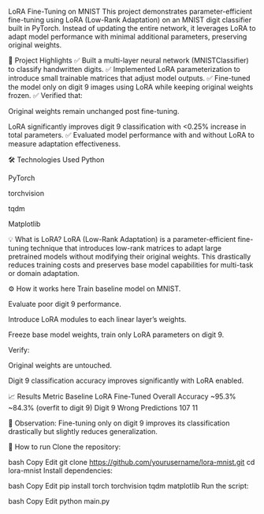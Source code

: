 LoRA Fine-Tuning on MNIST
This project demonstrates parameter-efficient fine-tuning using LoRA (Low-Rank Adaptation) on an MNIST digit classifier built in PyTorch.
Instead of updating the entire network, it leverages LoRA to adapt model performance with minimal additional parameters, preserving original weights.

📌 Project Highlights
✅ Built a multi-layer neural network (MNISTClassifier) to classify handwritten digits.
✅ Implemented LoRA parameterization to introduce small trainable matrices that adjust model outputs.
✅ Fine-tuned the model only on digit 9 images using LoRA while keeping original weights frozen.
✅ Verified that:

Original weights remain unchanged post fine-tuning.

LoRA significantly improves digit 9 classification with <0.25% increase in total parameters.
✅ Evaluated model performance with and without LoRA to measure adaptation effectiveness.

🛠️ Technologies Used
Python

PyTorch

torchvision

tqdm

Matplotlib

💡 What is LoRA?
LoRA (Low-Rank Adaptation) is a parameter-efficient fine-tuning technique that introduces low-rank matrices to adapt large pretrained models without modifying their original weights.
This drastically reduces training costs and preserves base model capabilities for multi-task or domain adaptation.

⚙️ How it works here
Train baseline model on MNIST.

Evaluate poor digit 9 performance.

Introduce LoRA modules to each linear layer’s weights.

Freeze base model weights, train only LoRA parameters on digit 9.

Verify:

Original weights are untouched.

Digit 9 classification accuracy improves significantly with LoRA enabled.

📈 Results
Metric	Baseline	LoRA Fine-Tuned
Overall Accuracy	~95.3%	~84.3% (overfit to digit 9)
Digit 9 Wrong Predictions	107	11

🔎 Observation: Fine-tuning only on digit 9 improves its classification drastically but slightly reduces generalization.

🚀 How to run
Clone the repository:

bash
Copy
Edit
git clone https://github.com/yourusername/lora-mnist.git
cd lora-mnist
Install dependencies:

bash
Copy
Edit
pip install torch torchvision tqdm matplotlib
Run the script:

bash
Copy
Edit
python main.py
